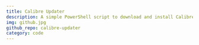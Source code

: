 ```yaml
---
title: Calibre Updater
description: A simple PowerShell script to download and install Calibre.
img: github.jpg
github_repo: calibre-updater
category: code
---
```

